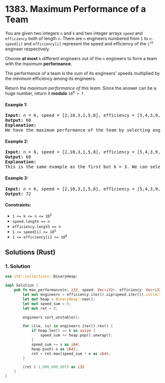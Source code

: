 # 1383. Maximum Performance of a Team
You are given two integers `n` and `k` and two integer arrays `speed` and `efficiency` both of length `n`. There are `n` engineers numbered from `1` to `n`. `speed[i]` and `efficiency[i]` represent the speed and efficiency of the <code>i<sup>th</sup></code> engineer respectively.

Choose **at most** `k` different engineers out of the `n` engineers to form a team with the maximum **performance**.

The performance of a team is the sum of its engineers' speeds multiplied by the minimum efficiency among its engineers.

Return *the maximum performance of this team*. Since the answer can be a huge number, return it **modulo** <code>10<sup>9</sup> + 7</code>.

#### Example 1:
<pre>
<strong>Input:</strong> n = 6, speed = [2,10,3,1,5,8], efficiency = [5,4,3,9,7,2], k = 2
<strong>Output:</strong> 60
<strong>Explanation:</strong>
We have the maximum performance of the team by selecting engineer 2 (with speed=10 and efficiency=4) and engineer 5 (with speed=5 and efficiency=7). That is, performance = (10 + 5) * min(4, 7) = 60.
</pre>

#### Example 2:
<pre>
<strong>Input:</strong> n = 6, speed = [2,10,3,1,5,8], efficiency = [5,4,3,9,7,2], k = 3
<strong>Output:</strong> 68
<strong>Explanation:</strong>
This is the same example as the first but k = 3. We can select engineer 1, engineer 2 and engineer 5 to get the maximum performance of the team. That is, performance = (2 + 10 + 5) * min(5, 4, 7) = 68.
</pre>

#### Example 3:
<pre>
<strong>Input:</strong> n = 6, speed = [2,10,3,1,5,8], efficiency = [5,4,3,9,7,2], k = 4
<strong>Output:</strong> 72
</pre>

#### Constraints:
* <code>1 <= k <= n <= 10<sup>5</sup></code>
* `speed.length == n`
* `efficiency.length == n`
* <code>1 <= speed[i] <= 10<sup>5</sup></code>
* <code>1 <= efficiency[i] <= 10<sup>8</sup></code>

## Solutions (Rust)

### 1. Solution
```Rust
use std::collections::BinaryHeap;

impl Solution {
    pub fn max_performance(n: i32, speed: Vec<i32>, efficiency: Vec<i32>, k: i32) -> i32 {
        let mut engineers = efficiency.iter().zip(speed.iter()).collect::<Vec<_>>();
        let mut heap = BinaryHeap::new();
        let mut speed_sum = 0;
        let mut ret = 0;

        engineers.sort_unstable();

        for &(&e, &s) in engineers.iter().rev() {
            if heap.len() == k as usize {
                speed_sum += heap.pop().unwrap();
            }
            speed_sum += s as i64;
            heap.push(-s as i64);
            ret = ret.max(speed_sum * e as i64);
        }

        (ret % 1_000_000_007) as i32
    }
}
```
